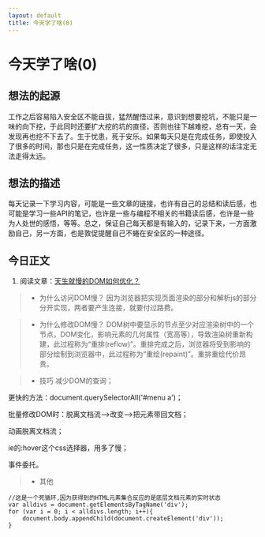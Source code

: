 ```yaml
---
layout: default
title: 今天学了啥(0)
---
```



今天学了啥(0)
===================

想法的起源
-------------
工作之后容易陷入安全区不能自拔，猛然醒悟过来，意识到想要挖坑，不能只是一味的向下挖，于此同时还要扩大挖的坑的直径，否则也往下越难挖，总有一天，会发现再也挖不下去了。生于忧患，死于安乐。如果每天只是在完成任务，即使投入了很多的时间，那也只是在完成任务，这一性质决定了很多，只是这样的话注定无法走得太远。


想法的描述
-------------
每天记录一下学习内容，可能是一些文章的链接，也许有自己的总结和读后感，也可能是学习一些API的笔记，也许是一些与编程不相关的书籍读后感，也许是一些为人处世的感悟，等等。总之，保证自己每天都是有输入的，记录下来，一方面激励自己，另一方面，也是敦促提醒自己不蜷在安全区的一种途径。


今日正文
-------------

1. 阅读文章：[天生就慢的DOM如何优化？](http://www.iteye.com/topic/1122125)

  > * 为什么访问DOM慢？
因为浏览器把实现页面渲染的部分和解析js的部分分开实现，两者要产生连接，就要付过路费。

  > * 为什么修改DOM慢？
DOM树中要显示的节点至少对应渲染树中的一个节点，DOM变化，影响元素的几何属性（宽高等），导致渲染树重新构建，此过程称为“重排(reflow)”。重排完成之后，浏览器将受到影响的部分绘制到浏览器中，此过程称为“重绘(repaint)”。重排重绘代价昂贵。
  

  > * 技巧
减少DOM的查询；

更快的方法：document.querySelectorAll('#menu a')；

批量修改DOM时：脱离文档流-->改变-->把元素带回文档；
  
动画脱离文档流；

ie的:hover这个css选择器，用多了慢；

事件委托。


  > * 其他


    //这是一个死循环,因为获得到的HTML元素集合反应的是底层文档元素的实时状态  
    var alldivs = document.getElementsByTagName('div');  
    for (var i = 0; i < alldivs.length; i++){  
        document.body.appendChild(document.createElement('div'));  
    }














